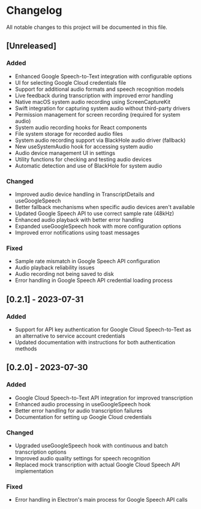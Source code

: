 # Changelog

All notable changes to this project will be documented in this file.

## [Unreleased]

### Added
- Enhanced Google Speech-to-Text integration with configurable options
- UI for selecting Google Cloud credentials file
- Support for additional audio formats and speech recognition models
- Live feedback during transcription with improved error handling
- Native macOS system audio recording using ScreenCaptureKit
- Swift integration for capturing system audio without third-party drivers
- Permission management for screen recording (required for system audio)
- System audio recording hooks for React components
- File system storage for recorded audio files
- System audio recording support via BlackHole audio driver (fallback)
- New useSystemAudio hook for accessing system audio
- Audio device management UI in settings
- Utility functions for checking and testing audio devices
- Automatic detection and use of BlackHole for system audio

### Changed
- Improved audio device handling in TranscriptDetails and useGoogleSpeech
- Better fallback mechanisms when specific audio devices aren't available
- Updated Google Speech API to use correct sample rate (48kHz)
- Enhanced audio playback with better error handling
- Expanded useGoogleSpeech hook with more configuration options
- Improved error notifications using toast messages

### Fixed
- Sample rate mismatch in Google Speech API configuration
- Audio playback reliability issues
- Audio recording not being saved to disk
- Error handling in Google Speech API credential loading process

## [0.2.1] - 2023-07-31

### Added
- Support for API key authentication for Google Cloud Speech-to-Text as an alternative to service account credentials
- Updated documentation with instructions for both authentication methods

## [0.2.0] - 2023-07-30

### Added
- Google Cloud Speech-to-Text API integration for improved transcription
- Enhanced audio processing in useGoogleSpeech hook
- Better error handling for audio transcription failures
- Documentation for setting up Google Cloud credentials

### Changed
- Upgraded useGoogleSpeech hook with continuous and batch transcription options
- Improved audio quality settings for speech recognition
- Replaced mock transcription with actual Google Cloud Speech API implementation

### Fixed
- Error handling in Electron's main process for Google Speech API calls 